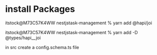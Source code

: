 # install Packages

itstock@M73C57K4WW nestjstask-management % yarn add @hapi/joi

itstock@M73C57K4WW nestjstask-management % yarn add -D @types/hapi\_\_joi

in src create a config.schema.ts file